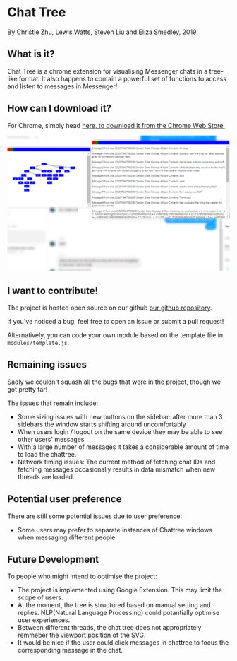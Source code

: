 # Chat Tree
By Christie Zhu, Lewis Watts, Steven Liu and Eliza Smedley, 2019.
## What is it?
Chat Tree is a chrome extension for visualising Messenger chats in a tree-like format. 
It also happens to contain a powerful set of functions to access and listen to messages in Messenger!
## How can I download it?
For Chrome, simply head [here, to download it from the Chrome Web Store.](https://chrome.google.com/webstore/detail/chat-tree/fjejdehlndcmcciepbpielnigfnaefpc) 

![A screenshot of the product.](screenshot.png "This opens little windows on your chat screen.")

## I want to contribute!

The project is hosted open source on our github [our github repository](http://github.com/acenturyandabit/chattree).

If you've noticed a bug, feel free to open an issue or submit a pull request! 

Alternatively, you can code your own module based on the template file in `modules/template.js`.

## Remaining issues

Sadly we couldn't squash all the bugs that were in the project, though we got pretty far!

The issues that remain include:

- Some sizing issues with new buttons on the sidebar: after more than 3 sidebars the window starts shifting around uncomfortably
- When users login / logout on the same device they may be able to see other users' messages
- With a large number of messages it takes a considerable amount of time to load the chattree.
- Network timing issues: The current method of fetching chat IDs and fetching messages occasionally results in data mismatch when new threads are loaded.


## Potential user preference

There are still some potential issues due to user preference:

- Some users may prefer to separate instances of Chattree windows when messaging different people.

## Future Development

To people who might intend to optimise the project:

- The project is implemented  using Google Extension. This may limit the scope of users. 
- At the moment, the tree is structured based on  manual setting and replies. NLP(Natural Language Processing) could potantially optimise user experiences.
- Between different threads, the chat tree does not appropriately remmeber the viewport position of the SVG.
- It would be nice if the user could click messages in chattree to focus the corresponding message in the chat.
